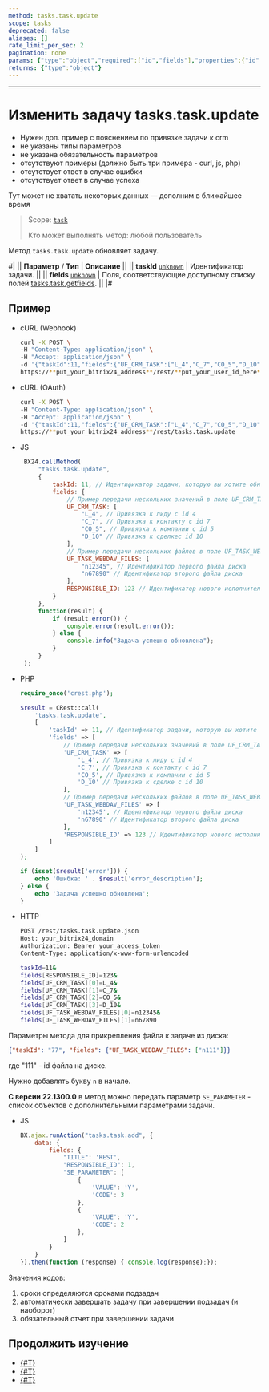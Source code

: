 ```yaml
---
method: tasks.task.update
scope: tasks
deprecated: false
aliases: []
rate_limit_per_sec: 2
pagination: none
params: {"type":"object","required":["id","fields"],"properties":{"id":{"type":"integer"},"fields":{"type":"object"}}}
returns: {"type":"object"}
---
```



---

# Изменить задачу tasks.task.update





- Нужен доп. пример с пояснением по привязке задачи к crm
- не указаны типы параметров
- не указана обязательность параметров
- отсутствуют примеры (должно быть три примера - curl, js, php)
- отсутствует ответ в случае ошибки
- отсутствует ответ в случае успеха
 






Тут может не хватать некоторых данных — дополним в ближайшее время



> Scope: [`task`](../scopes/permissions.md)
>
> Кто может выполнять метод: любой пользователь

Метод `tasks.task.update` обновляет задачу.

#|
|| **Параметр** / **Тип** | **Описание** ||
|| **taskId**
[`unknown`](../data-types.md) | Идентификатор задачи. ||
|| **fields**
[`unknown`](../data-types.md) | Поля, соответствующие доступному списку полей [tasks.task.getfields](./tasks-task-get-fields.md). ||
|#

## Пример



- cURL (Webhook)

    ```bash
    curl -X POST \
    -H "Content-Type: application/json" \
    -H "Accept: application/json" \
    -d '{"taskId":11,"fields":{"UF_CRM_TASK":["L_4","C_7","CO_5","D_10"],"UF_TASK_WEBDAV_FILES":["n12345","n67890"],"RESPONSIBLE_ID":123}}' \
    https://**put_your_bitrix24_address**/rest/**put_your_user_id_here**/**put_your_webbhook_here**/tasks.task.update
    ```

- cURL (OAuth)

    ```bash
    curl -X POST \
    -H "Content-Type: application/json" \
    -H "Accept: application/json" \
    -d '{"taskId":11,"fields":{"UF_CRM_TASK":["L_4","C_7","CO_5","D_10"],"UF_TASK_WEBDAV_FILES":["n12345","n67890"],"RESPONSIBLE_ID":123},"auth":"**put_access_token_here**"}' \
    https://**put_your_bitrix24_address**/rest/tasks.task.update
    ```

- JS

   ```javascript
    BX24.callMethod(
        "tasks.task.update",
        {
            taskId: 11, // Идентификатор задачи, которую вы хотите обновить
            fields: {
                // Пример передачи нескольких значений в поле UF_CRM_TASK
                UF_CRM_TASK: [
                    "L_4", // Привязка к лиду с id 4
                    "C_7", // Привязка к контакту с id 7
                    "CO_5", // Привязка к компании с id 5
                    "D_10" // Привязка к сделкес id 10
                ],
                // Пример передачи нескольких файлов в поле UF_TASK_WEBDAV_FILES
                UF_TASK_WEBDAV_FILES: [
                    "n12345", // Идентификатор первого файла диска
                    "n67890" // Идентификатор второго файла диска
                ],
                RESPONSIBLE_ID: 123 // Идентификатор нового исполнителя
            }
        },
        function(result) {
            if (result.error()) {
                console.error(result.error());
            } else {
                console.info("Задача успешно обновлена");
            }
        }
    );
    ```

- PHP 

    ```php
    require_once('crest.php');

    $result = CRest::call(
        'tasks.task.update',
        [
            'taskId' => 11, // Идентификатор задачи, которую вы хотите обновить
            'fields' => [
                // Пример передачи нескольких значений в поле UF_CRM_TASK
                'UF_CRM_TASK' => [
                    'L_4', // Привязка к лиду с id 4
                    'C_7', // Привязка к контакту с id 7
                    'CO_5', // Привязка к компании с id 5
                    'D_10' // Привязка к сделке с id 10
                ],
                // Пример передачи нескольких файлов в поле UF_TASK_WEBDAV_FILES
                'UF_TASK_WEBDAV_FILES' => [
                    'n12345', // Идентификатор первого файла диска
                    'n67890' // Идентификатор второго файла диска
                ],
                'RESPONSIBLE_ID' => 123 // Идентификатор нового исполнителя
            ]
        ]
    );

    if (isset($result['error'])) {
        echo 'Ошибка: ' . $result['error_description'];
    } else {
        echo 'Задача успешно обновлена';
    }
    ```

- HTTP 

    ```bash
    POST /rest/tasks.task.update.json
    Host: your_bitrix24_domain
    Authorization: Bearer your_access_token
    Content-Type: application/x-www-form-urlencoded

    taskId=11&
    fields[RESPONSIBLE_ID]=123&
    fields[UF_CRM_TASK][0]=L_4&
    fields[UF_CRM_TASK][1]=C_7&
    fields[UF_CRM_TASK][2]=CO_5&
    fields[UF_CRM_TASK][3]=D_10&
    fields[UF_TASK_WEBDAV_FILES][0]=n12345&
    fields[UF_TASK_WEBDAV_FILES][1]=n67890
    ```



Параметры метода для прикрепления файла к задаче из диска:

```json
{"taskId": "77", "fields": {"UF_TASK_WEBDAV_FILES": ["n111"]}}
```

где "111" - id файла на диске.



Нужно добавлять букву `n` в начале.



**С версии 22.1300.0** в метод можно передать параметр `SE_PARAMETER` - список объектов с дополнительными параметрами задачи.



- JS

    ```js
    BX.ajax.runAction("tasks.task.add", {
        data: {
            fields: {
                "TITLE": 'REST',
                "RESPONSIBLE_ID": 1,
                "SE_PARAMETER": [
                    {
                        'VALUE': 'Y',
                        'CODE': 3
                    },
                    {
                        'VALUE': 'Y',
                        'CODE': 2
                    },
                ]
            }
        }
    }).then(function (response) { console.log(response);});
    ```



Значения кодов:

1. сроки определяются сроками подзадач
2. автоматически завершать задачу при завершении подзадач (и наоборот)
3. обязательный отчет при завершении задачи



## Продолжить изучение

- [{#T}](../../tutorials/tasks/how-to-upload-file-to-task.md)
- [{#T}](../../tutorials/tasks/how-to-connect-task-to-spa.md)
- [{#T}](../../tutorials/tasks/how-to-create-comment-with-file.md)
